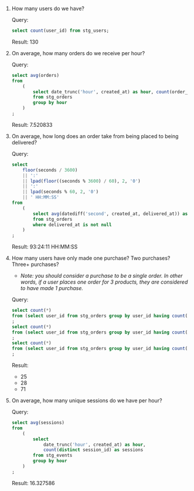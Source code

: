 1. How many users do we have?

   Query:

   ```sql
   select count(user_id) from stg_users;
   ```

   Result: 130

2. On average, how many orders do we receive per hour?

   Query:

   ```sql
   select avg(orders)
   from
       (
           select date_trunc('hour', created_at) as hour, count(order_id) as orders
           from stg_orders
           group by hour
       )
   ;
   ```

   Result: 7.520833

3. On average, how long does an order take from being placed to being delivered?

   Query:

   ```sql
   select
       floor(seconds / 3600)
       || ':'
       || lpad(floor((seconds % 3600) / 60), 2, '0')
       || ':'
       || lpad(seconds % 60, 2, '0')
       || ' HH:MM:SS'
   from
       (
           select avg(datediff('second', created_at, delivered_at)) as seconds
           from stg_orders
           where delivered_at is not null
       )
   ;
   ```

   Result: 93:24:11 HH:MM:SS

4. How many users have only made one purchase? Two purchases? Three+ purchases?

   - _Note: you should consider a purchase to be a single order. In other words, if a user places one order for 3 products, they are considered to have made 1 purchase._

   Query:

   ```sql
   select count(*)
   from (select user_id from stg_orders group by user_id having count(order_id) = 1)
   ;
   select count(*)
   from (select user_id from stg_orders group by user_id having count(order_id) = 2)
   ;
   select count(*)
   from (select user_id from stg_orders group by user_id having count(order_id) >= 3)
   ;
   ```

   Result:

   - 25
   - 28
   - 71

5. On average, how many unique sessions do we have per hour?

   Query:

   ```sql
   select avg(sessions)
   from
       (
           select
               date_trunc('hour', created_at) as hour,
               count(distinct session_id) as sessions
           from stg_events
           group by hour
       )
   ;
   ```

   Result: 16.327586
